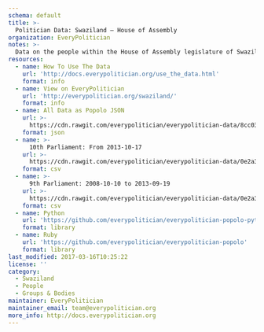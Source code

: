 ```yaml
---
schema: default
title: >-
  Politician Data: Swaziland — House of Assembly
organization: EveryPolitician
notes: >-
  Data on the people within the House of Assembly legislature of Swaziland.
resources:
  - name: How To Use The Data
    url: 'http://docs.everypolitician.org/use_the_data.html'
    format: info
  - name: View on EveryPolitician
    url: 'http://everypolitician.org/swaziland/'
    format: info
  - name: All Data as Popolo JSON
    url: >-
      https://cdn.rawgit.com/everypolitician/everypolitician-data/8cc03e2600cde4113651f590690e7f23adffee5a/data/Swaziland/Assembly/ep-popolo-v1.0.json
    format: json
  - name: >-
      10th Parliament: From 2013-10-17
    url: >-
      https://cdn.rawgit.com/everypolitician/everypolitician-data/0e2a3210b5477b1d441cd98cf4e9283f20d8048d/data/Swaziland/Assembly/term-10.csv
    format: csv
  - name: >-
      9th Parliament: 2008-10-10 to 2013-09-19
    url: >-
      https://cdn.rawgit.com/everypolitician/everypolitician-data/0e2a3210b5477b1d441cd98cf4e9283f20d8048d/data/Swaziland/Assembly/term-9.csv
    format: csv
  - name: Python
    url: 'https://github.com/everypolitician/everypolitician-popolo-python'
    format: library
  - name: Ruby
    url: 'https://github.com/everypolitician/everypolitician-popolo'
    format: library
last_modified: 2017-03-16T10:25:22
license: ''
category:
  - Swaziland
  - People
  - Groups & Bodies
maintainer: EveryPolitician
maintainer_email: team@everypolitician.org
more_info: http://docs.everypolitician.org
---
```


